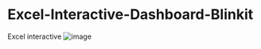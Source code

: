 # Excel-Interactive-Dashboard-Blinkit
Excel interactive 
![image](https://github.com/user-attachments/assets/da438a4d-bbae-4cca-a647-bd25288f93f8)


